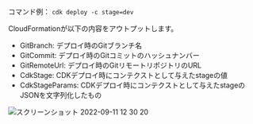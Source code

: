 コマンド例：
`cdk deploy -c stage=dev`

CloudFormationが以下の内容をアウトプットします。

- GitBranch: デプロイ時のGitブランチ名
- GitCommit: デプロイ時のGitコミットのハッシュナンバー
- GitRemoteUrl: デプロイ時のGitリモートリポジトリのURL
- CdkStage: CDKデプロイ時にコンテクストとして与えたstageの値
- CdkStageParams: CDKデプロイ時にコンテクストとして与えたstageのJSONを文字列化したもの

![スクリーンショット 2022-09-11 12 30 20](https://user-images.githubusercontent.com/557268/189511503-cbf4e9e4-c2ad-4a15-a45b-dbbf332cf36d.png)
